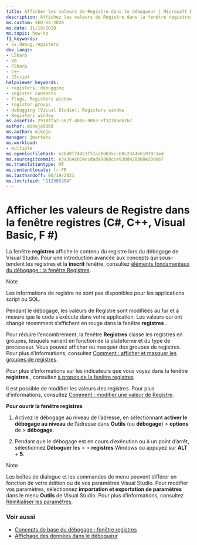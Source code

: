 ```yaml
---
title: Afficher les valeurs de Registre dans le débogueur | Microsoft Docs
description: Affichez les valeurs de Registre dans la fenêtre registres de Visual Studio. Pendant le débogage, les valeurs de Registre sont modifiées au fur et à mesure que le code s’exécute dans votre application.
ms.custom: SEO-VS-2020
ms.date: 11/19/2018
ms.topic: how-to
f1_keywords:
- vs.debug.registers
dev_langs:
- CSharp
- VB
- FSharp
- C++
- JScript
helpviewer_keywords:
- registers, debugging
- register contents
- flags, Registers window
- register groups
- debugging [Visual Studio], Registers window
- Registers window
ms.assetid: 2918ffa2-562f-40d6-9053-ef321bbeb767
author: mikejo5000
ms.author: mikejo
manager: jmartens
ms.workload:
- multiple
ms.openlocfilehash: e2648f74453f51cd8d655ccb0c2344eb1030c1ed
ms.sourcegitcommit: e3a364c014ccdada0860cc4930d428808e20d667
ms.translationtype: MT
ms.contentlocale: fr-FR
ms.lasthandoff: 06/19/2021
ms.locfileid: "112385394"
---
```

# <a name="view-register-values-in-the-registers-window-c-c-visual-basic-f"></a>Afficher les valeurs de Registre dans la fenêtre registres (C#, C++, Visual Basic, F #)

La fenêtre **registres** affiche le contenu du registre lors du débogage de Visual Studio. Pour une introduction avancée aux concepts qui sous-tendent les registres et la **inscrit** fenêtre, consultez [éléments fondamentaux du débogage : la fenêtre Registres](../debugger/debugging-basics-registers-window.md).

> [!NOTE]
> Les informations de registre ne sont pas disponibles pour les applications script ou SQL.

Pendant le débogage, les valeurs de Registre sont modifiées au fur et à mesure que le code s’exécute dans votre application. Les valeurs qui ont changé récemment s’affichent en rouge dans la fenêtre **registres** .

Pour réduire l’encombrement, la fenêtre **Registres** classe les registres en groupes, lesquels varient en fonction de la plateforme et du type de processeur. Vous pouvez afficher ou masquer des groupes de registres. Pour plus d’informations, consultez [Comment : afficher et masquer les groupes de registres](../debugger/how-to-display-and-hide-register-groups.md).

Pour plus d’informations sur les indicateurs que vous voyez dans la fenêtre **registres** , consultez [à propos de la fenêtre registres](../debugger/debugging-basics-registers-window.md)

Il est possible de modifier les valeurs des registres. Pour plus d’informations, consultez [Comment : modifier une valeur de Registre](../debugger/how-to-edit-a-register-value.md).

**Pour ouvrir la fenêtre registres**

1. Activez le débogage au niveau de l’adresse, en sélectionnant **activer le débogage au niveau** de l’adresse dans **Outils** (ou **débogage**) > **options** de  >  **débogage**.

1. Pendant que le débogage est en cours d’exécution ou à un point d’arrêt, sélectionnez **Déboguer** les  >    >  **registres** Windows ou appuyez sur **ALT** + **5**.

>[!NOTE]
>Les boîtes de dialogue et les commandes de menu peuvent différer en fonction de votre édition ou de vos paramètres Visual Studio. Pour modifier vos paramètres, sélectionnez **importation et exportation de paramètres** dans le menu **Outils** de Visual Studio. Pour plus d’informations, consultez [Réinitialiser les paramètres](../ide/environment-settings.md#reset-settings).

### <a name="see-also"></a>Voir aussi

- [Concepts de base du débogage : fenêtre registres](../debugger/debugging-basics-registers-window.md)
- [Affichage des données dans le débogueur](../debugger/viewing-data-in-the-debugger.md)
